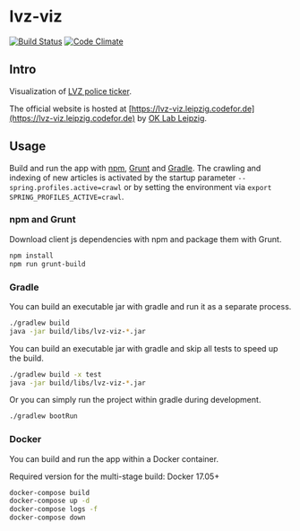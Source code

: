 # lvz-viz

[![Build Status](https://travis-ci.org/sepe81/lvz-viz.svg?branch=master)](https://travis-ci.org/sepe81/lvz-viz)
[![Code Climate](https://codeclimate.com/github/CodeforLeipzig/lvz-viz/badges/gpa.svg)](https://codeclimate.com/github/CodeforLeipzig/lvz-viz)

## Intro

Visualization of [LVZ police ticker](http://www.lvz-online.de/leipzig/polizeiticker/r-polizeiticker.html).

The official website is hosted at [https://lvz-viz.leipzig.codefor.de](https://lvz-viz.leipzig.codefor.de)
by [OK Lab Leipzig](http://codefor.de/projekte/2014-07-01-le-lvz_polizeiticker_visualisierung.html).

## Usage

Build and run the app with [npm](https://www.npmjs.com), [Grunt](http://gruntjs.com/) and [Gradle](https://gradle.org).
The crawling and indexing of new articles is activated by the startup parameter `--spring.profiles.active=crawl`
or by setting the environment via `export SPRING_PROFILES_ACTIVE=crawl`.

### npm and Grunt

Download client js dependencies with npm and package them with Grunt.

```bash
npm install
npm run grunt-build
```

### Gradle

You can build an executable jar with gradle and run it as a separate process.

```bash
./gradlew build
java -jar build/libs/lvz-viz-*.jar
```

You can build an executable jar with gradle and skip all tests to speed up the build.

```bash
./gradlew build -x test
java -jar build/libs/lvz-viz-*.jar
```

Or you can simply run the project within gradle during development.

```bash
./gradlew bootRun
```

### Docker

You can build and run the app within a Docker container.

Required version for the multi-stage build: Docker 17.05+

```bash
docker-compose build
docker-compose up -d
docker-compose logs -f
docker-compose down
```
